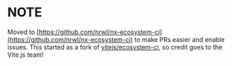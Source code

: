 # NOTE

Moved to [https://github.com/nrwl/nx-ecosystem-ci](https://github.com/nrwl/nx-ecosystem-ci) to make PRs easier and enable issues. This started as a fork of [vitejs/ecosystem-ci](https://github.com/vitejs/ecosystem-ci), so credit goes to the Vite.js team! 

